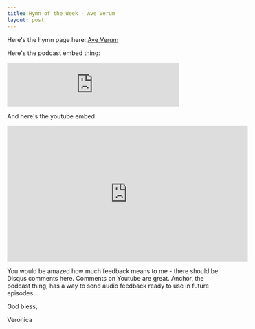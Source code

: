 ```yaml
---
title: Hymn of the Week - Ave Verum
layout: post
---
```


Here's the hymn page here: [Ave Verum](/hymns/aveverum.html)

Here's the podcast embed thing:

<iframe src="https://anchor.fm/veronica-brandt/embed/episodes/Hymn-of-the-Week-Ave-Verum-Corpus-ek0bj6" height="102px" width="400px" frameborder="0" scrolling="no"></iframe>

And here's the youtube embed:

<iframe width="560" height="315" src="https://www.youtube.com/embed/NvpKlEwEZFY" frameborder="0" allow="accelerometer; autoplay; clipboard-write; encrypted-media; gyroscope; picture-in-picture" allowfullscreen></iframe>

You would be amazed how much feedback means to me - there should be Disqus comments here. Comments on Youtube are great. Anchor, the podcast thing, has a way to send audio feedback ready to use in future episodes.

God bless,

Veronica
